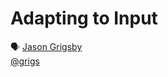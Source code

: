# Adapting to Input

🗣 [Jason Grigsby](http://blog.cloudfour.com/)  
[@grigs](https://twitter.com/grigs)
